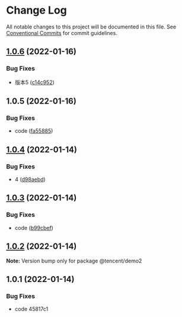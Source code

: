 # Change Log

All notable changes to this project will be documented in this file.
See [Conventional Commits](https://conventionalcommits.org) for commit guidelines.

## [1.0.6](https://github.com/chenxu-javascript/lerna/compare/@tencent/demo2@1.0.5...@tencent/demo2@1.0.6) (2022-01-16)


### Bug Fixes

* 版本5 ([c14c952](https://github.com/chenxu-javascript/lerna/commit/c14c9522d9a3363af9af0d173c779eb2e360f062))





## 1.0.5 (2022-01-16)


### Bug Fixes

* code ([fa55885](https://github.com/chenxu-javascript/lerna/commit/fa5588575bbc17381052a7aa59f2d3ff2b306124))





## [1.0.4](https://git.woa.com/cx-components/lerna-component-demo/compare/@tencent/demo2@1.0.3...@tencent/demo2@1.0.4) (2022-01-14)


### Bug Fixes

* 4 ([d98aebd](https://git.woa.com/cx-components/lerna-component-demo/commits/d98aebd4fb8a8500b32c5c21291e618466f1ff15))





## [1.0.3](https://git.woa.com/cx-components/lerna-component-demo/compare/@tencent/demo2@1.0.2...@tencent/demo2@1.0.3) (2022-01-14)


### Bug Fixes

* code ([b99cbef](https://git.woa.com/cx-components/lerna-component-demo/commits/b99cbef7bbc9de7a373aa309719b319d1ac4d5f0))





## [1.0.2](https://git.woa.com/cx-components/lerna-component-demo/compare/@tencent/demo2@1.0.1...@tencent/demo2@1.0.2) (2022-01-14)

**Note:** Version bump only for package @tencent/demo2





## 1.0.1 (2022-01-14)


### Bug Fixes

* code 45817c1
